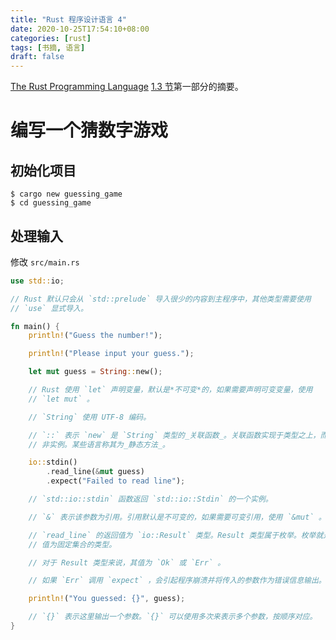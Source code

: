```yaml
---
title: "Rust 程序设计语言 4"
date: 2020-10-25T17:54:10+08:00
categories: [rust]
tags: [书摘, 语言]
draft: false
---
```


[The Rust Programming Language][trpl] [1.3 节][source]第一部分的摘要。

<!--more-->

# 编写一个猜数字游戏

## 初始化项目

```shell
$ cargo new guessing_game
$ cd guessing_game
```

## 处理输入

修改 `src/main.rs`

```rust
use std::io;

// Rust 默认只会从 `std::prelude` 导入很少的内容到主程序中，其他类型需要使用
// `use` 显式导入。

fn main() {
    println!("Guess the number!");

    println!("Please input your guess.");

    let mut guess = String::new();

    // Rust 使用 `let` 声明变量，默认是*不可变*的，如果需要声明可变变量，使用
    // `let mut` 。

    // `String` 使用 UTF-8 编码。

    // `::` 表示 `new` 是 `String` 类型的_关联函数_。关联函数实现于类型之上，而
    // 非实例。某些语言称其为_静态方法_。

    io::stdin()
        .read_line(&mut guess)
        .expect("Failed to read line");

    // `std::io::stdin` 函数返回 `std::io::Stdin` 的一个实例。

    // `&` 表示该参数为引用。引用默认是不可变的，如果需要可变引用，使用 `&mut` 。

    // `read_line` 的返回值为 `io::Result` 类型。Result 类型属于枚举。枚举就是
    // 值为固定集合的类型。

    // 对于 Result 类型来说，其值为 `Ok` 或 `Err` 。

    // 如果 `Err` 调用 `expect` ，会引起程序崩溃并将传入的参数作为错误信息输出。如果 `Ok` 调用 `expect` ，会返回 `Ok` 所持有的值。

    println!("You guessed: {}", guess);

    // `{}` 表示这里输出一个参数。`{}` 可以使用多次来表示多个参数，按顺序对应。
}
```

[trpl]: https://doc.rust-lang.org/book/
[source]: https://doc.rust-lang.org/book/ch02-00-guessing-game-tutorial.html
